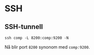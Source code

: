 # SSH

## SSH-tunnell

```
ssh comp -L 8200:comp:9200 -N
```

Nå blir port `8200` synonom med `comp:9200`.
